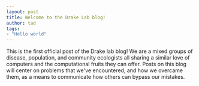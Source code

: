 ```yaml
---
layout: post
title: Welcome to the Drake Lab blog!
author: tad
tags:
- "Hello world"
---
```


<div class="message">
	<i class="fa fa-flask fa-5x"> </i> 
This is the first official post of the Drake lab blog! We are a mixed groups of disease, population, and community ecologists all sharing a similar love of computers and the computational fruits they can offer. Posts on this blog will center on problems that we've encountered, and how we overcame them, as a means to communicate how others can bypass our mistakes. 
</div>



















